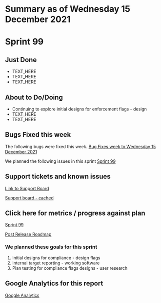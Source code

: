 # Summary as of Wednesday 15 December 2021 

# Sprint 99

## Just Done
* TEXT_HERE
* TEXT_HERE
* TEXT_HERE

## About to Do/Doing
* Continuing to explore initial designs for enforcement flags - design 
* TEXT_HERE
* TEXT_HERE

## Bugs Fixed this week
The following bugs were fixed this week.
[Bug Fixes week to Wednesday 15 December 2021](graphs/bugs15122021.png)

We planned the following issues in this sprint 
[Sprint 99](graphs/sprint15122021.png)

## Support tickets and known issues
[Link to Support Board](https://collaboration.homeoffice.gov.uk/jira/secure/RapidBoard.jspa?rapidView=1717&selectedIssue=ASSB-253)

[Support board - cached](graphs/supportBoard15122021.png)

## Click here for metrics / progress against plan
[Sprint 99](graphs/progress15122021.png)

[Post Release Roadmap](graphs/roadmap15122021.png)

### We planned these goals for this sprint
1. Initial designs for compliance - design flags 
2. Internal target reporting - working software 
3. Plan testing for compliance flags designs - user research

## Google Analytics for this report
[Google Analytics](graphs/GA15122021.png)

